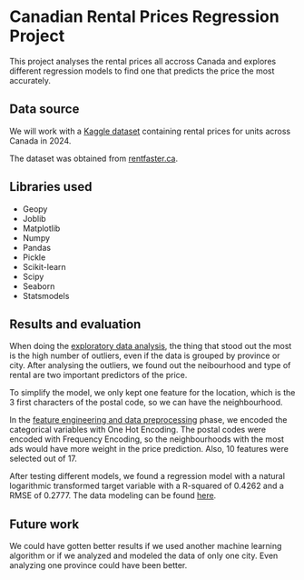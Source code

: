 # Canadian Rental Prices Regression Project

This project analyses the rental prices all accross Canada and explores different regression models to find one that predicts the price the most accurately.

## Data source

We will work with a [Kaggle dataset](https://www.kaggle.com/datasets/sergiygavrylov/25000-canadian-rental-housing-market-june-2024) containing rental prices for units across Canada in 2024.

The dataset was obtained from [rentfaster.ca](https://www.rentfaster.ca).

## Libraries used
- Geopy
- Joblib
- Matplotlib
- Numpy
- Pandas
- Pickle
- Scikit-learn
- Scipy
- Seaborn
- Statsmodels

## Results and evaluation

When doing the [exploratory data analysis](DataAnalysis.ipynb), the thing that stood out the most is the high number of outliers, even if the data is grouped by province or city. After analysing the outliers, we found out the neibourhood and type of rental are two important predictors of the price.

To simplify the model, we only kept one feature for the location, which is the 3 first characters of the postal code, so we can have the neighbourhood.

In the [feature engineering and data preprocessing](DataPreprocessing.ipynb) phase, we encoded the categorical variables with One Hot Encoding. The postal codes were encoded with Frequency Encoding, so the neighbourhoods with the most ads would have more weight in the price prediction. Also, 10 features were selected out of 17.

After testing different models, we found a regression model with a natural logarithmic transformed target variable with a R-squared of 0.4262 and a RMSE of 0.2777. The data modeling can be found [here](DataModeling.ipynb).

## Future work

We could have gotten better results if we used another machine learning algorithm or if we analyzed and modeled the data of only one city. Even analyzing one province could have been better.